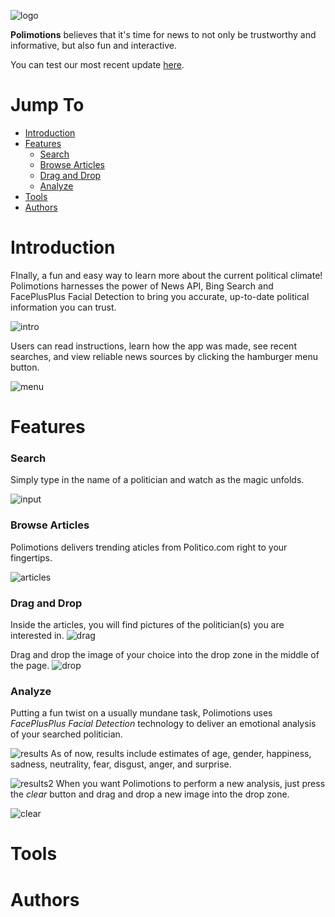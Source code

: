 ![logo](images/flagPoliNew.png)

**Polimotions** believes that it's time for news to not only be trustworthy and informative, but also fun and interactive.

You can test our most recent update [here](https://tmiess.github.io/Polimotions/).

# Jump To

- [Introduction](#introduction)
- [Features](#features)
  - [Search](#search)
  - [Browse Articles](#browse-articles)
  - [Drag and Drop](#drag-and-drop)
  - [Analyze](#analyze)
- [Tools](#tools)
- [Authors](#authors)

# Introduction
FInally, a fun and easy way to learn more about the current political climate! Polimotions harnesses the power of News API, Bing Search and FacePlusPlus Facial Detection to bring you accurate, up-to-date political information you can trust.

![intro](Polimotions/poli_intro.PNG)

Users can read instructions, learn how the app was made, see recent searches, and view reliable news sources by clicking the hamburger menu button.

![menu](Polimotions/poli_menu.PNG)
# Features
### Search
Simply type in the name of a politician and watch as the magic unfolds.

![input](Polimotions/poli_input.PNG)
### Browse Articles
Polimotions delivers trending aticles from Politico.com right to your fingertips.

![articles](Polimotions/poli_articles.PNG)
### Drag and Drop

Inside the articles, you will find pictures of the politician(s) you are interested in.
![drag](Polimotions/poli_drag.PNG)

Drag and drop the image of your choice into the drop zone in the middle of the page.
![drop](Polimotions/poli_drop.PNG)
### Analyze
Putting a fun twist on a usually mundane task, Polimotions uses *FacePlusPlus Facial Detection* technology to deliver an emotional analysis of your searched politician.

![results](Polimotions/poli_results.PNG)
As of now, results include estimates of age, gender, happiness, sadness, neutrality, fear, disgust, anger, and surprise.

![results2](Polimotions/poli_results2.PNG)
When you want Polimotions to perform a new analysis, just press the *clear* button and drag and drop a new image into the drop zone.

![clear](Polimotions/poli_clear.PNG)
# Tools
# Authors

